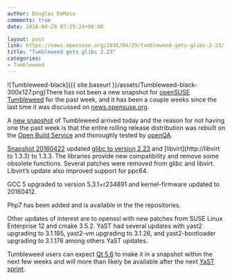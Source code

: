 ```yaml
---
author: Douglas DeMaio
comments: true
date: 2016-04-29 07:25:24+00:00

layout: post
link: https://news.opensuse.org/2016/04/29/tumbleweed-gets-glibc-2-23/
title: "Tumbleweed gets glibc 2.23"
categories:
- Tumbleweed
---
```

![Tumbleweed-black]({{ site.baseurl }}/assets/Tumbleweed-black-300x127.png)There has not been a new snapshot for [openSUSE Tumbleweed](https://en.opensuse.org/Portal:Tumbleweed) for the past week, and it has been a couple weeks since the last time it was discussed on [news.opensuse.org](https://news.opensuse.org).

A [new snapshot](https://lists.opensuse.org/opensuse-factory/2016-04/msg00555.html) of Tumbleweed arrived today and the reason for not having one the past week is that the entire rolling release distribution was rebuilt on the [Open Build Service](https://build.opensuse.org/) and thoroughly tested by [openQA](https://openqa.opensuse.org/).

[Snapshot 20160422](https://lists.opensuse.org/opensuse-factory/2016-04/msg00555.html) updated [glibc to version 2.23](https://sourceware.org/glibc/wiki/Release/2.23) and [libvirt](http://libvirt to 1.3.3) to 1.3.3. The libraries provide new compatibility and remove some obsolete functions. Several patches were removed from glibc and libvirt. Libvirt’s update also improved support for ppc64.

GCC 5 upgraded to version 5.3.1+r234891 and kernel-firmware updated to 20160412.

Php7 has been added and is available in the the repositories.

Other updates of interest are to openssl with new patches from SUSE Linux Enterprise 12 and cmake 3.5.2. YaST had several updates with yast2 upgrading to 3.1.185, yast2-vm upgrading to 3.1.26, and yast2-bootloader upgrading to 3.1.176 among others YaST updates.

Tumbleweed users can expect [Qt 5.6](https://wiki.qt.io/Qt_5.6_Release) to make it in a snapshot within the next few weeks and will more than likely be available after the next [YaST sprint](https://lizards.opensuse.org/).		
